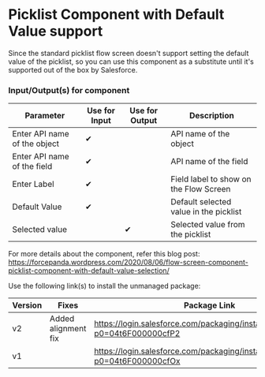 # Picklist Component with Default Value support
Since the standard picklist flow screen doesn't support setting the default value of the picklist, so you can use this component as a substitute until it's supported out of the box by Salesforce.

### Input/Output(s) for component
|Parameter	               |Use for Input	   |Use for Output	   |Description 
|-|-|-|-|
| Enter API name of the object | ✔ | | API name of the object |
| Enter API name of the field | ✔ | | API name of the field |
| Enter Label | ✔ | | Field label to show on the Flow Screen  |
| Default Value | ✔ | | Default selected value in the picklist | 
| Selected value | | ✔ | Selected value from the picklist | 


For more details about the component, refer this blog post: https://forcepanda.wordpress.com/2020/08/06/flow-screen-component-picklist-component-with-default-value-selection/

Use the following link(s) to install the unmanaged package: 

| Version | Fixes |Package Link	    
|-|-|-|
| v2 | Added alignment fix | https://login.salesforce.com/packaging/installPackage.apexp?p0=04t6F000000cfP2 |
| v1 | | https://login.salesforce.com/packaging/installPackage.apexp?p0=04t6F000000cfOx |

